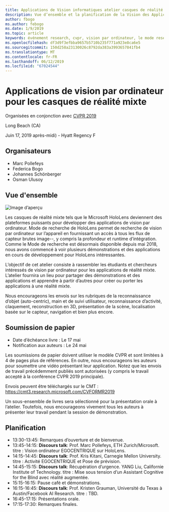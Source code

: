 ```yaml
---
title: Applications de Vision informatiques atelier casques de réalité mixte à CVPR 2019
description: Vue d’ensemble et la planification de la Vision des Applications pour ordinateurs à l’atelier des casques de réalité mixte, doit être livré à la conférence CVPR sur juin 2019.
author: fbogo
ms.author: febogo
ms.date: 1/9/2019
ms.topic: article
keywords: événement research, cvpr, vision par ordinateur, le mode research, HoloLens
ms.openlocfilehash: df3d9f3efbba9657b5710b235f771a923e8ca6e5
ms.sourcegitcommit: 150d258a23130026c8792da383a3993657841fb4
ms.translationtype: MT
ms.contentlocale: fr-FR
ms.lasthandoff: 06/12/2019
ms.locfileid: "67024544"
---
```

# <a name="computer-vision-applications-for-mixed-reality-headsets"></a>Applications de vision par ordinateur pour les casques de réalité mixte

Organisées en conjonction avec [CVPR 2019](http://cvpr2019.thecvf.com/)

Long Beach (CA)

Juin 17, 2019 après-midi) - Hyatt Regency F


## <a name="organizers"></a>Organisateurs
* Marc Pollefeys
* Federica Bogo
* Johannes Schönberger
* Osman Ulusoy

## <a name="overview"></a>Vue d'ensemble

![Image d’aperçu](images/cvpr2019_teaser2.jpg)

Les casques de réalité mixte tels que le Microsoft HoloLens deviennent des plateformes puissants pour développer des applications de vision par ordinateur. Mode de recherche de HoloLens permet de recherche de vision par ordinateur sur l’appareil en fournissant un accès à tous les flux de capteur brutes image--, y compris la profondeur et runtime d’intégration. Comme le Mode de recherche est désormais disponible depuis mai 2018, nous avons commencé à voir plusieurs démonstrations et des applications en cours de développement pour HoloLens intéressantes. 

L’objectif de cet atelier consiste à rassembler les étudiants et chercheurs intéressés de vision par ordinateur pour les applications de réalité mixte. L’atelier fournira un lieu pour partager des démonstrations et des applications et apprendre à partir d’autres pour créer ou porter les applications à une réalité mixte. 

Nous encourageons les envois sur les rubriques de la reconnaissance d’objet (auto-centric), main et de suivi utilisateur, reconnaissance d’activité, claquement, reconstruction en 3D, présentation de la scène, localisation basée sur le capteur, navigation et bien plus encore.

## <a name="paper-submission"></a>Soumission de papier
* Date d’échéance livre : Le 17 mai
* Notification aux auteurs : Le 24 mai

Les soumissions de papier doivent utiliser le modèle CVPR et sont limitées à 4 de pages plus de références. En outre, nous encourageons les auteurs pour soumettre une vidéo présentant leur application.
Notez que les envois de travail précédemment publiés sont autorisées (y compris le travail accepté à la conférence CVPR 2019 principale). 

Envois peuvent être téléchargés sur le CMT : https://cmt3.research.microsoft.com/CVFORMR2019

Un sous-ensemble de livres sera sélectionné pour la présentation orale à l’atelier. Toutefois, nous encourageons vivement tous les auteurs à présenter leur travail pendant la session de démonstration.


## <a name="schedule"></a>Planification
* 13:30-13:45: Remarques d’ouverture et de bienvenue.
* 13:45-14:15: **Discours talk**: Prof. Marc Pollefeys, ETH Zurich/Microsoft. titre : Vision ordinateur EGOCENTRIQUE sur HoloLens.
* 14:15-14:45: **Discours talk**: Prof. Kris Kitani, Carnegie Mellon University. titre : Activité EGOCENTRIQUE et Pose de prévision.
* 14:45-15:15: **Discours talk**: Récupération d’urgence. YANG Liu, Californie Institute of Technology. titre : Mise sous tension d’un Assistant Cognitive for the Blind avec réalité augmentée.
* 15:15-16:15: Pause café et démonstrations.
* 16:15-16:45: **Discours talk**: Prof. Kristen Grauman, Université du Texas à Austin/Facebook AI Research. titre : TBD.
* 16:45-17:15: Présentations orale.
* 17:15-17:30: Remarques finales.
